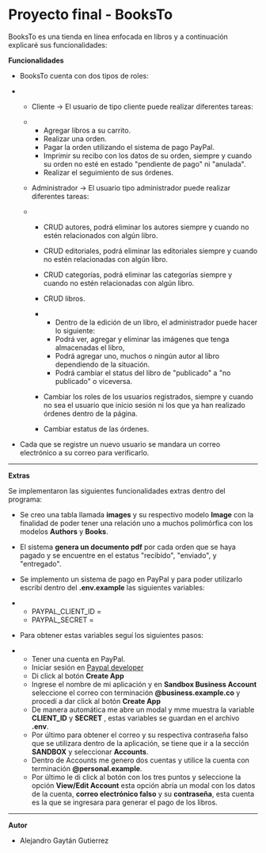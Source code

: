 # Proyecto final - BooksTo

BooksTo es una tienda en línea enfocada en libros y a continuación explicaré sus funcionalidades:

**Funcionalidades**

- BooksTo cuenta con dos tipos de roles:

- - Cliente → El usuario de tipo cliente puede realizar diferentes tareas:

  - - Agregar libros a su carrito.
    - Realizar una orden.
    - Pagar la orden utilizando el sistema de pago PayPal.
    - Imprimir su recibo con los  datos de su orden, siempre y cuando su orden no esté en estado       "pendiente de pago" ni "anulada".
    - Realizar el seguimiento de  sus órdenes.

  - Administrador → El usuario tipo administrador puede realizar diferentes tareas:

  - - CRUD autores, podrá eliminar  los autores siempre y cuando no estén relacionados con algún libro.

    - CRUD editoriales, podrá eliminar las editoriales siempre y cuando no estén relacionadas con algún libro.

    - CRUD categorías, podrá eliminar las categorías siempre y cuando no estén relacionadas con algún libro.

    - CRUD libros.

    - - Dentro de la edición de un libro, el administrador puede hacer lo siguiente:
      - Podrá ver, agregar y eliminar las imágenes que tenga almacenadas el libro,
      - Podrá agregar uno, muchos o ningún autor al libro dependiendo de la situación.
      - Podrá cambiar el status del libro de "publicado" a "no publicado" o viceversa.

    - Cambiar los roles de los usuarios registrados, siempre y cuando no sea el usuario que inicio sesión ni los que ya han realizado órdenes dentro de la página.

    - Cambiar estatus de las órdenes.

- Cada que se registre un nuevo usuario se mandara un correo electrónico a su correo para verificarlo.

___

**Extras**

Se implementaron las siguientes funcionalidades extras dentro del programa:

- Se creo una tabla llamada **images** y su respectivo modelo **Image** con la finalidad de poder tener una relación uno a muchos polimórfica con los modelos **Authors** y **Books**.

- El sistema **genera un documento pdf** por cada orden que se haya pagado y se encuentre en el estatus "recibido", "enviado", y "entregado".

- Se implemento un sistema de pago en PayPal y para poder utilizarlo escribí dentro del **.env.example** las siguientes variables:

- - PAYPAL_CLIENT_ID = 
  - PAYPAL_SECRET = 

- Para obtener estas variables seguí los siguientes pasos:

- - Tener una cuenta en PayPal.
  - Iniciar sesión en [Paypal developer](https://developer.paypal.com/home)
  - Di click al botón **Create App**
  - Ingrese el nombre de mi aplicación y en **Sandbox Business Account** seleccione el correo con terminación **@business.example.co** y procedí a dar click al botón **Create App**
  - De manera automática me abre un modal y mme muestra la variable **CLIENT_ID** y **SECRET** , estas variables se guardan en el archivo **.env**.
  - Por último para obtener el correo y su respectiva contraseña falso que se utilizara dentro de la aplicación, se tiene que ir a la sección **SANDBOX** y seleccionar **Accounts**.
  - Dentro de Accounts me genero dos cuentas y utilice la cuenta con terminación **@personal.example**.
  - Por último le di click al botón con los tres puntos y seleccione la opción **View/Edit Account** esta opción abría un modal con los datos de la cuenta, **correo electrónico falso** y su **contraseña**, esta cuenta es la que se ingresara para generar el pago de los libros.

___

**Autor**

- Alejandro Gaytán Gutierrez
